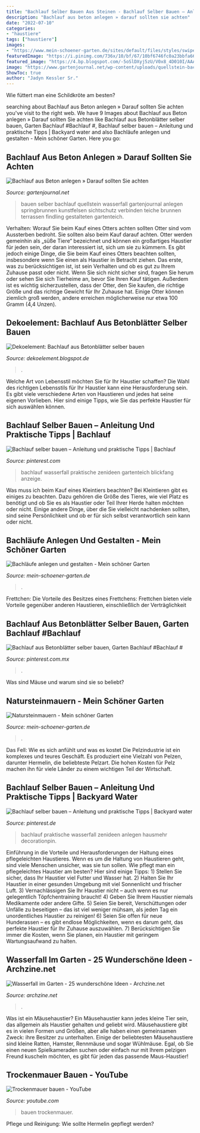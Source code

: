 ```yaml
---
title: "Bachlauf Selber Bauen Aus Steinen - Bachlauf Selber Bauen – Anleitung Und Praktische Tipps"
description: "Bachlauf aus beton anlegen » darauf sollten sie achten"
date: "2022-07-10"
categories:
- "haustiere"
tags: ["haustiere"]
images:
- "https://www.mein-schoener-garten.de/sites/default/files/styles/swiper_gallery_thumbnail/public/images/Bachlauf2-380x455GaertnerPoetschke.jpg?itok=onxHPS6B"
featuredImage: "https://i.pinimg.com/736x/10/bf/67/10bf6746fc0a23bbfa66c34d8eaa8145.jpg"
featured_image: "https://4.bp.blogspot.com/-5oSlDXyj5zU/V0x8_4D010I/AAAAAAAABO4/Mo2LGtFl8j4TL4lvNK5P4fHExMndzoh0ACKgB/s640/Bachlauf%2BBeton_3.jpg"
image: "https://www.gartenjournal.net/wp-content/uploads/quellstein-bachlauf-selber-bauen-1020x680.jpg"
ShowToc: true
author: "Jadyn Kessler Sr."
---
```



Wie füttert man eine Schildkröte am besten?

	

		
searching about Bachlauf aus Beton anlegen » Darauf sollten Sie achten you've visit to the right web. We have 9 Images about Bachlauf aus Beton anlegen » Darauf sollten Sie achten like Bachlauf aus Betonblätter selber bauen, Garten Bachlauf #Bachlauf #, Bachlauf selber bauen – Anleitung und praktische Tipps | Backyard water and also Bachläufe anlegen und gestalten - Mein schöner Garten. Here you go:
		
    
## Bachlauf Aus Beton Anlegen » Darauf Sollten Sie Achten

<img loading=lazy src="https://www.gartenjournal.net/wp-content/uploads/quellstein-bachlauf-selber-bauen-1020x680.jpg" onerror="this.onerror=null;this.src='https://tse4.mm.bing.net/th?id=OIP.dGe16GtOsjmZSNyU-Vsj8QHaE8&amp;pid=15.1';" alt="Bachlauf aus Beton anlegen » Darauf sollten Sie achten">

_Source: gartenjournal.net_

>bauen selber bachlauf quellstein wasserfall gartenjournal anlegen springbrunnen kunstfelsen sichtschutz verbinden teiche brunnen terrassen findling gestalteten gartenteich. 

	

Verhalten: Worauf Sie beim Kauf eines Otters achten sollten
Otter sind vom Aussterben bedroht. Sie sollten also beim Kauf darauf achten.
Otter werden gemeinhin als „süße Tiere“ bezeichnet und können ein großartiges Haustier für jeden sein, der daran interessiert ist, sich um sie zu kümmern. Es gibt jedoch einige Dinge, die Sie beim Kauf eines Otters beachten sollten, insbesondere wenn Sie einen als Haustier in Betracht ziehen. Das erste, was zu berücksichtigen ist, ist sein Verhalten und ob es gut zu Ihrem Zuhause passt oder nicht. Wenn Sie sich nicht sicher sind, fragen Sie herum oder sehen Sie sich Tierheime an, bevor Sie Ihren Kauf tätigen. Außerdem ist es wichtig sicherzustellen, dass der Otter, den Sie kaufen, die richtige Größe und das richtige Gewicht für Ihr Zuhause hat. Einige Otter können ziemlich groß werden, andere erreichen möglicherweise nur etwa 100 Gramm (4,4 Unzen).

    
## Dekoelement: Bachlauf Aus Betonblätter Selber Bauen

<img loading=lazy src="https://4.bp.blogspot.com/-5oSlDXyj5zU/V0x8_4D010I/AAAAAAAABO4/Mo2LGtFl8j4TL4lvNK5P4fHExMndzoh0ACKgB/s640/Bachlauf%2BBeton_3.jpg" onerror="this.onerror=null;this.src='https://tse1.mm.bing.net/th?id=OIP.6Grf0Cgl2YnDRk4EGk7arQHaE7&amp;pid=15.1';" alt="Dekoelement: Bachlauf aus Betonblätter selber bauen">

_Source: dekoelement.blogspot.de_

>. 

	

Welche Art von Lebensstil möchten Sie für Ihr Haustier schaffen?
Die Wahl des richtigen Lebensstils für Ihr Haustier kann eine Herausforderung sein. Es gibt viele verschiedene Arten von Haustieren und jedes hat seine eigenen Vorlieben. Hier sind einige Tipps, wie Sie das perfekte Haustier für sich auswählen können.

    
## Bachlauf Selber Bauen – Anleitung Und Praktische Tipps | Bachlauf

<img loading=lazy src="https://i.pinimg.com/736x/10/bf/67/10bf6746fc0a23bbfa66c34d8eaa8145.jpg" onerror="this.onerror=null;this.src='https://tse3.mm.bing.net/th?id=OIP.PHBmi5gcrfHmkJK9OXYb-QHaDt&amp;pid=15.1';" alt="Bachlauf selber bauen – Anleitung und praktische Tipps | Bachlauf">

_Source: pinterest.com_

>bachlauf wasserfall praktische zenideen gartenteich blickfang anzeige. 

	

Was muss ich beim Kauf eines Kleintiers beachten?
Bei Kleintieren gibt es einiges zu beachten. Dazu gehören die Größe des Tieres, wie viel Platz es benötigt und ob Sie es als Haustier oder Teil Ihrer Herde halten möchten oder nicht. Einige andere Dinge, über die Sie vielleicht nachdenken sollten, sind seine Persönlichkeit und ob er für sich selbst verantwortlich sein kann oder nicht.

    
## Bachläufe Anlegen Und Gestalten - Mein Schöner Garten

<img loading=lazy src="https://www.mein-schoener-garten.de/sites/default/files/styles/swiper_gallery_thumbnail/public/images/Bachlauf2-380x455GaertnerPoetschke.jpg?itok=onxHPS6B" onerror="this.onerror=null;this.src='https://tse4.mm.bing.net/th?id=OIP.cCjNkhA_eZhlOcHtP3TjXwAAAA&amp;pid=15.1';" alt="Bachläufe anlegen und gestalten - Mein schöner Garten">

_Source: mein-schoener-garten.de_

>. 

	

Frettchen: Die Vorteile des Besitzes eines Frettchens: Frettchen bieten viele Vorteile gegenüber anderen Haustieren, einschließlich der Verträglichkeit

    
## Bachlauf Aus Betonblätter Selber Bauen, Garten Bachlauf #Bachlauf #

<img loading=lazy src="https://i.pinimg.com/originals/95/8d/f1/958df1cb489fef7d547c7797f5b17eff.jpg" onerror="this.onerror=null;this.src='https://tse4.mm.bing.net/th?id=OIP.VycSxzR0Q_Eupvbo3eerkAHaT8&amp;pid=15.1';" alt="Bachlauf aus Betonblätter selber bauen, Garten Bachlauf #Bachlauf #">

_Source: pinterest.com.mx_

>. 

	

Was sind Mäuse und warum sind sie so beliebt?

    
## Natursteinmauern - Mein Schöner Garten

<img loading=lazy src="https://www.mein-schoener-garten.de/sites/default/files/styles/achor_navigation_s/public/natursteinmauer-aufmacher-456750-blp-msg.jpg?h=46ed13b4&amp;itok=UUv_U3cd" onerror="this.onerror=null;this.src='https://tse4.mm.bing.net/th?id=OIP.gQIS8WXW5M5AwoIppA_oMwHaF7&amp;pid=15.1';" alt="Natursteinmauern - Mein schöner Garten">

_Source: mein-schoener-garten.de_

>. 

	

Das Fell: Wie es sich anfühlt und was es kostet
Die Pelzindustrie ist ein komplexes und teures Geschäft. Es produziert eine Vielzahl von Pelzen, darunter Hermelin, die beliebteste Pelzart. Die hohen Kosten für Pelz machen ihn für viele Länder zu einem wichtigen Teil der Wirtschaft.

    
## Bachlauf Selber Bauen – Anleitung Und Praktische Tipps | Backyard Water

<img loading=lazy src="https://i.pinimg.com/736x/52/4f/d7/524fd729011feed0d65370021479d0b8.jpg" onerror="this.onerror=null;this.src='https://tse1.mm.bing.net/th?id=OIP.g5QBM-iqquedWx-P8CpfpQHaFj&amp;pid=15.1';" alt="Bachlauf selber bauen – Anleitung und praktische Tipps | Backyard water">

_Source: pinterest.de_

>bachlauf praktische wasserfall zenideen anlegen hausmehr decorationpin. 

	

Einführung in die Vorteile und Herausforderungen der Haltung eines pflegeleichten Haustieres.
Wenn es um die Haltung von Haustieren geht, sind viele Menschen unsicher, was sie tun sollen. Wie pflegt man ein pflegeleichtes Haustier am besten? Hier sind einige Tipps: 1) Stellen Sie sicher, dass Ihr Haustier viel Futter und Wasser hat. 2) Halten Sie Ihr Haustier in einer gesunden Umgebung mit viel Sonnenlicht und frischer Luft. 3) Vernachlässigen Sie Ihr Haustier nicht – auch wenn es nur gelegentlich Töpfchentraining braucht! 4) Geben Sie Ihrem Haustier niemals Medikamente oder andere Gifte. 5) Seien Sie bereit, Verschüttungen oder Unfälle zu beseitigen – das ist viel weniger mühsam, als jeden Tag ein unordentliches Haustier zu reinigen! 6) Seien Sie offen für neue Hunderassen – es gibt endlose Möglichkeiten, wenn es darum geht, das perfekte Haustier für Ihr Zuhause auszuwählen. 7) Berücksichtigen Sie immer die Kosten, wenn Sie planen, ein Haustier mit geringem Wartungsaufwand zu halten.

    
## Wasserfall Im Garten - 25 Wunderschöne Ideen - Archzine.net

<img loading=lazy src="https://archzine.net/wp-content/uploads/2014/05/wasserfall-steinen-in-form-von-handfläche1.jpg" onerror="this.onerror=null;this.src='https://tse1.mm.bing.net/th?id=OIP.xn_ZpEo2ig8cfT1U0IO8_gHaLB&amp;pid=15.1';" alt="Wasserfall im Garten - 25 wunderschöne Ideen - Archzine.net">

_Source: archzine.net_

>. 

	

Was ist ein Mäusehaustier?
Ein Mäusehaustier kann jedes kleine Tier sein, das allgemein als Haustier gehalten und geliebt wird. Mäusehaustiere gibt es in vielen Formen und Größen, aber alle haben einen gemeinsamen Zweck: ihre Besitzer zu unterhalten. Einige der beliebtesten Mäusehaustiere sind kleine Ratten, Hamster, Rennmäuse und sogar Wühlmäuse. Egal, ob Sie einen neuen Spielkameraden suchen oder einfach nur mit Ihrem pelzigen Freund kuscheln möchten, es gibt für jeden das passende Maus-Haustier!

    
## Trockenmauer Bauen - YouTube

<img loading=lazy src="https://i.ytimg.com/vi/deX73U-szEU/maxresdefault.jpg" onerror="this.onerror=null;this.src='https://tse3.mm.bing.net/th?id=OIP.AiIIAm7cuGJvhXQBvAgPHgHaEK&amp;pid=15.1';" alt="Trockenmauer bauen - YouTube">

_Source: youtube.com_

>bauen trockenmauer. 

	

Pflege und Reinigung: Wie sollte Hermelin gepflegt werden?

